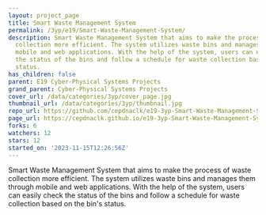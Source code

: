 ```yaml
---
layout: project_page
title: Smart Waste Management System
permalink: /3yp/e19/Smart-Waste-Management-System/
description: Smart Waste Management System that aims to make the process of waste
  collection more efficient. The system utilizes waste bins and manages them through
  mobile and web applications. With the help of the system, users can easily check
  the status of the bins and follow a schedule for waste collection based on the bin's
  status.
has_children: false
parent: E19 Cyber-Physical Systems Projects
grand_parent: Cyber-Physical Systems Projects
cover_url: /data/categories/3yp/cover_page.jpg
thumbnail_url: /data/categories/3yp/thumbnail.jpg
repo_url: https://github.com/cepdnaclk/e19-3yp-Smart-Waste-Management-System
page_url: https://cepdnaclk.github.io/e19-3yp-Smart-Waste-Management-System
forks: 6
watchers: 12
stars: 12
started_on: '2023-11-15T12:26:56Z'
---
```


Smart Waste Management System that aims to make the process of waste collection more efficient. The system utilizes waste bins and manages them through mobile and web applications. With the help of the system, users can easily check the status of the bins and follow a schedule for waste collection based on the bin's status.